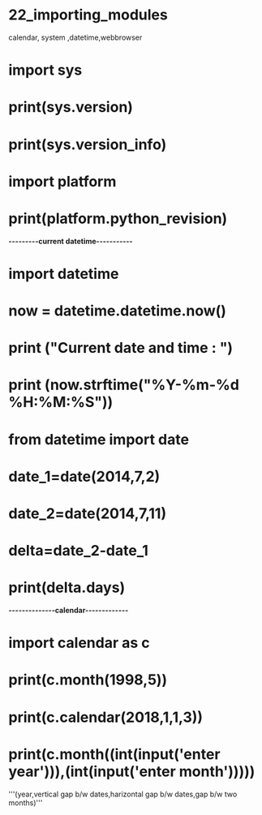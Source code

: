 # 22_importing_modules
calendar, system ,datetime,webbrowser

# import sys
# print(sys.version)
# print(sys.version_info)
# import platform
# print(platform.python_revision)

<b>---------current datetime-----------</b>
# import datetime
# now = datetime.datetime.now()
# print ("Current date and time : ")
# print (now.strftime("%Y-%m-%d %H:%M:%S"))

# from datetime import date
# date_1=date(2014,7,2)
# date_2=date(2014,7,11)
# delta=date_2-date_1
# print(delta.days)

<b>--------------calendar-------------</b>
# import calendar as c
# print(c.month(1998,5))
# print(c.calendar(2018,1,1,3))
# print(c.month((int(input('enter year'))),(int(input('enter month')))))

'''(year,vertical gap b/w dates,harizontal gap b/w dates,gap b/w two months)'''

